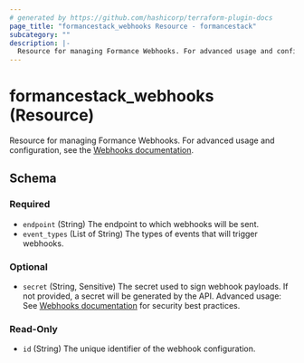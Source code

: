 ```yaml
---
# generated by https://github.com/hashicorp/terraform-plugin-docs
page_title: "formancestack_webhooks Resource - formancestack"
subcategory: ""
description: |-
  Resource for managing Formance Webhooks. For advanced usage and configuration, see the Webhooks documentation https://docs.formance.com/webhooks/.
---
```


# formancestack_webhooks (Resource)

Resource for managing Formance Webhooks. For advanced usage and configuration, see the [Webhooks documentation](https://docs.formance.com/webhooks/).



<!-- schema generated by tfplugindocs -->
## Schema

### Required

- `endpoint` (String) The endpoint to which webhooks will be sent.
- `event_types` (List of String) The types of events that will trigger webhooks.

### Optional

- `secret` (String, Sensitive) The secret used to sign webhook payloads. If not provided, a secret will be generated by the API. Advanced usage: See [Webhooks documentation](https://docs.formance.com/webhooks/) for security best practices.

### Read-Only

- `id` (String) The unique identifier of the webhook configuration.
